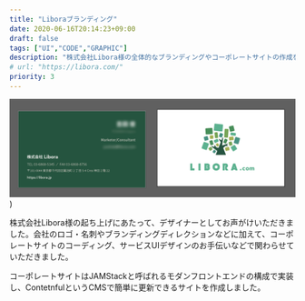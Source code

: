 ```yaml
---
title: "Liboraブランディング"
date: 2020-06-16T20:14:23+09:00
draft: false
tags: ["UI","CODE","GRAPHIC"]
description: "株式会社Libora様の全体的なブランディングやコーポレートサイトの作成を行いました。"
# url: "https://libora.com/"
priority: 3
---
```


![名刺のデザイン](./card.png))

株式会社Libora様の起ち上げにあたって、デザイナーとしてお声がけいただきました。会社のロゴ・名刺やブランディングディレクションなどに加えて、コーポレートサイトのコーディング、サービスUIデザインのお手伝いなどで関わらせていただきました。

コーポレートサイトはJAMStackと呼ばれるモダンフロントエンドの構成で実装し、ContetnfulというCMSで簡単に更新できるサイトを作成しました。
